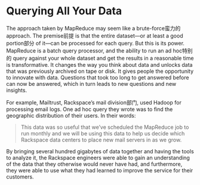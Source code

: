 # Querying All Your Data

The approach taken by MapReduce may seem like a brute-force蛮力的 approach. The premise前提 is that the entire dataset—or at least a good portion部分 of it—can be processed for each query. But this is its power. MapReduce is a batch query processor, and the ability to run an ad hoc特别的 query against your whole dataset and get the results in a reasonable time is transformative. It changes the way you think about data and unlocks data that was previously archived on tape or disk. It gives people the opportunity to innovate with data. Questions that took too long to get answered before can now be answered, which in turn leads to new questions and new insights.

For example, Mailtrust, Rackspace’s mail division部门, used Hadoop for processing email logs. One ad hoc query they wrote was to find the geographic distribution of their users. In their words:

> This data was so useful that we’ve scheduled the MapReduce job to run monthly and we will be using this data to help us decide which Rackspace data centers to place new mail servers in as we grow.

By bringing several hundred gigabytes of data together and having the tools to analyze it, the Rackspace engineers were able to gain an understanding of the data that they otherwise would never have had, and furthermore, they were able to use what they had learned to improve the service for their customers.

